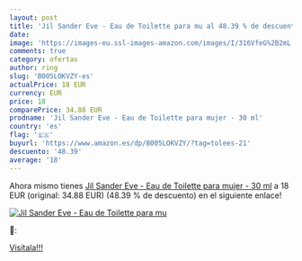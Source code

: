 ```yaml
---
layout: post
title: 'Jil Sander Eve - Eau de Toilette para mu al 48.39 % de descuento'
date: 
image: 'https://images-eu.ssl-images-amazon.com/images/I/316VfeG%2B2mL._SL200_.jpg'
comments: true
category: ofertas
author: ring
slug: 'B005LOKVZY-es'
actualPrice: 18 EUR
currency: EUR
price: 18
comparePrice: 34.88 EUR
prodname: 'Jil Sander Eve - Eau de Toilette para mujer - 30 ml'
country: 'es'
flag: '🇪🇸'
buyurl: 'https://www.amazon.es/dp/B005LOKVZY/?tag=tolees-21'
descuento: '48.39'
average: '18'
---
```


Ahora mismo tienes [Jil Sander Eve - Eau de Toilette para mujer - 30 ml](https://www.amazon.es/dp/B005LOKVZY/?tag=tolees-21) a 18 EUR (original: 34.88 EUR) (48.39 %  de descuento) en el siguiente enlace!

[![Jil Sander Eve - Eau de Toilette para mu](https://images-eu.ssl-images-amazon.com/images/I/316VfeG%2B2mL._SL200_.jpg)](https://www.amazon.es/dp/B005LOKVZY/?tag=tolees-21)

🔎:


[Visítala!!!](https://www.amazon.es/dp/B005LOKVZY/?tag=tolees-21)
